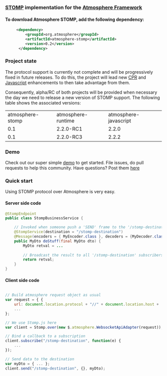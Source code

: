### [STOMP](http://en.wikipedia.org/wiki/Streaming_Text_Oriented_Messaging_Protocol) implementation for the [Atmosphere Framework](https://github.com/Atmosphere/atmosphere)

#### To download Atmosphere STOMP, add the following dependency:
```xml
     <dependency>
         <groupId>org.atmosphere</groupId>
         <artifactId>atmosphere-stomp</artifactId>
         <version>0.2</version>
      </dependency>
```

### Project state

The protocol support is currently not complete and will be progressively fixed in future releases.
To do this, the project will lead new [CPR](https://github.com/Atmosphere/atmosphere/tree/master/modules/cpr) and
[Javascript](https://github.com/Atmosphere/atmosphere-javascript) enhancements to then take advantage from them.

Consequently, alpha/RC of both projects will be provided when necessary the day we need to release a new version of
STOMP support. The following table shows the associated versions:

<table>
    <tr>
        <td>atmosphere-stomp</td>
        <td>atmosphere-runtime</td>
        <td>atmosphere-javascript</td>
    </tr>
    <tr>
        <td>0.1</td>
        <td>2.2.0-RC1</td>
        <td>2.2.0</td>
    </tr>
    <tr>
        <td>0.1</td>
        <td>2.2.0-RC3</td>
        <td>2.2.2</td>
    </tr>
</table>

### Demo

Check out our super simple [demo](https://github.com/Atmosphere/atmosphere-samples/tree/master/stomp) to get started. File issues, do pull requests to help this community. Have questions? Post them [here](https://groups.google.com/group/atmosphere-framework?pli=1)

### Quick start

Using STOMP protocol over Atmosphere is very easy.

#### Server side code

```java
@StompEndpoint
public class StompBusinessService {

    // Invoked when someone push a 'SEND' frame to the '/stomp-destination' destination
    @StompService(destination = "/stomp-destination")
    @Message(encoders = { MyEncoder.class }, decoders = {MyDecoder.class })
    public MyDto doStuff(final MyDto dto) {
        MyDto retval = ...
    
        // Broadcast the result to all '/stomp-destination' subscribers
        return retval;
    }
}
```

#### Client side code

```javascript

// Build atmosphere request object as usual
var request = { {
    url: document.location.protocol + "//" + document.location.host + '/stomp',
    ...
};

// We use Stomp.js here
var client = Stomp.over(new $.atmosphere.WebsocketApiAdapter(request));

// Bind a callback to a subscription
client.subscribe("/stomp-destination", function(e) {
    ...
});

// Send data to the destination
var myDto = { ... };
client.send("/stomp-destination", {}, myDto);

```
